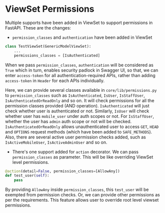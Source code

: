 # ViewSet Permissions

Multiple supports have been added in ViewSet to support permissions in FastAPI. These are the changes:

*   `permission_classes` and `authentication` have been added in ViewSet

```python
class TestViewSet(GenericModelViewSet):
	...
	permissions_classes = [IsAuthenticated]
```

When we pass `permission_classes`, `authentication` will be considered as `True` which in turn, enables security padlock in Swagger UI, so that, we can enter `access-token` for all authentication-required APIs, rather than adding `access-token` in `Header` for each APIs individually.

Here, we can provide several classes available in `core/lib/permissions.py` to `permission_classes` such as `IsAuthenticated`, `IsUser`, `IsStaffUser`, `IsAuthenticatedOrReadOnly` and so on. It will check permissions for all the permission classes provided (AND operation). `IsAuthenticated` will just check whether user is authenticated or not. Similarly, `IsUser` will check whether user has `mobile_user` under auth scopes or not. For `IsStaffUser`, whether the user has `admin` auth scope or not will be checked. `IsAuthenticatedOrReadOnly` allows unauthenticated user to access `GET`, `HEAD` and `OPTIONS` request methods (which have been added to `SAFE_METHODS`). Also, there are several active user permission checks added, such as `IsActiveMobileUser`, `IsActiveAdminUser` and so on. <br>

*   There's one support added for `action` decorator. We can pass `permission_classes` as parameter. This will be like overriding ViewSet level permissions.

```python
@action(detail=False, permission_classes=[AllowAny])
def test_user(self):
	pass
```

By providing `AllowAny` inside `permission_classes`, this `test_user` will be exempted from permission checks. Or, we can provide other permissions as per the requirements. This feature allows user to override root level viewset permissions.

